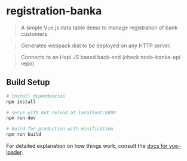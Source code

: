 # registration-banka

> A simple Vue.js data table demo to manage registration of bank customers.

> Generates webpack dist to be deployed on any HTTP server.

> Connects to an Hapi JS based back-end (check node-banka-api repo)

## Build Setup

``` bash
# install dependencies
npm install

# serve with hot reload at localhost:8080
npm run dev

# build for production with minification
npm run build
```

For detailed explanation on how things work, consult the [docs for vue-loader](http://vuejs.github.io/vue-loader).
